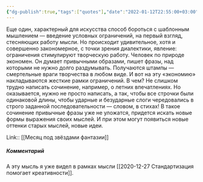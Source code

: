 ```yaml
---
{"dg-publish":true,"tags":["quotes"],"date":"2022-01-12T22:55:00+03:00","title":"Введение ограничений для борьбы с инерцией","modified_at":"2022-06-03T09:06:54+03:00","permalink":"/quotes/202201122255/","dgHomeLink":false,"dgPassFrontmatter":true}
---
```



Еще один, характерный для искусства способ бороться с шаблонным мышлением — введение условных ограничений, на первый взгляд, стесняющих работу мысли. Но происходит удивительное, хотя и совершенно закономерное, с точки зрения диалектики, явление: ограничения стимулируют творческую работу. Человек по природе экономен. Он думает привычными образами, пишет фразы, над которыми не нужно долго раздумывать. Получаются штампы — смертельные враги творчества в любом виде. И вот на эту «экономию» накладываются жесткие рамки ограничений. В чем? 
Не слишком трудно написать сочинение, например, о летних впечатлениях. Но оказывается, нужно не просто написать, а так, чтобы все строчки были одинаковой длины, чтобы ударные и безударные слоги чередовались в строго заданной последовательности — словом, в стихах! В такое сочинение привычные фразы уже не уложатся, придется искать новые формы выражения своих мыслей. И при этом могут появиться новые оттенки старых мыслей, новые идеи.

Link:: [[Месяц под звёздами фантазии]]

##### Комментарий

А эту мысль я уже видел в рамках мысли [[2020-12-27 Стандартизация помогает креативности]].
